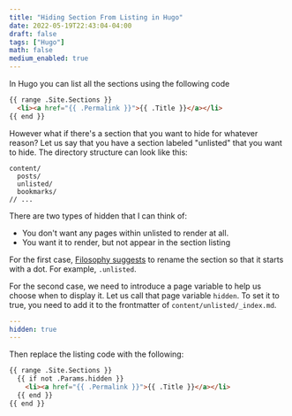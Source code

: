 ```yaml
---
title: "Hiding Section From Listing in Hugo"
date: 2022-05-19T22:43:04-04:00
draft: false
tags: ["Hugo"]
math: false
medium_enabled: true
---
```


In Hugo you can list all the sections using the following code

```html
{{ range .Site.Sections }}
  <li><a href="{{ .Permalink }}">{{ .Title }}</a></li>
{{ end }}
```

However what if there's a section that you want to hide for whatever reason? Let us say that you have a section labeled "unlisted" that you want to hide. The directory structure can look like this:

```
content/
  posts/
  unlisted/
  bookmarks/
// ...
```

There are two types of hidden that I can think of:

- You don't want any pages within unlisted to render at all.
- You want it to render, but not appear in the section listing

For the first case, [Filosophy suggests](https://filosophy.org/code/disabling-a-specific-section-in-hugo/) to rename the section so that it starts with a dot. For example, `.unlisted`.

For the second case, we need to introduce a page variable to help us choose when to display it. Let us call that page variable `hidden`. To set it to true, you need to add it to the frontmatter of `content/unlisted/_index.md`.

```yaml
---
hidden: true
---
```

Then replace the listing code with the following:

```html
{{ range .Site.Sections }}
  {{ if not .Params.hidden }}
    <li><a href="{{ .Permalink }}">{{ .Title }}</a></li>
  {{ end }}
{{ end }}
```

